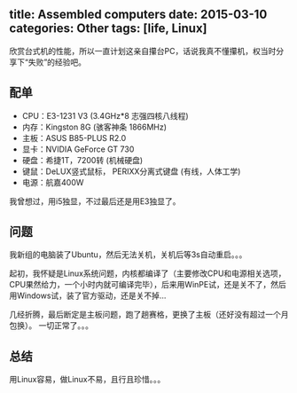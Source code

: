 title: Assembled computers
date: 2015-03-10
categories: Other
tags: [life, Linux]
---
欣赏台式机的性能，所以一直计划这亲自攥台PC，话说我真不懂攥机，权当时分享下“失败”的经验吧。

## 配单
* CPU：E3-1231 V3 (3.4GHz*8 志强四核八线程)
* 内存：Kingston 8G (骇客神条 1866MHz)
* 主板：ASUS B85-PLUS R2.0
* 显卡：NVIDIA GeForce GT 730
* 硬盘：希捷1T，7200转 (机械硬盘)
* 键鼠：DeLUX竖式鼠标， PERIXX分离式键盘 (有线，人体工学)
* 电源：航嘉400W

我曾想过，用i5独显，不过最后还是用E3独显了。

## 问题
我新组的电脑装了Ubuntu，然后无法关机，关机后等3s自动重启。。。

起初，我怀疑是Linux系统问题，内核都编译了（主要修改CPU和电源相关选项，CPU果然给力，一个小时内就可编译完毕），后来用WinPE试，还是关不了，然后用Windows试，装了官方驱动，还是关不掉...

几经折腾，最后断定是主板问题，跑了趟赛格，更换了主板（还好没有超过一个月包换）。
一切正常了。。。

## 总结
用Linux容易，做Linux不易，且行且珍惜。。。
